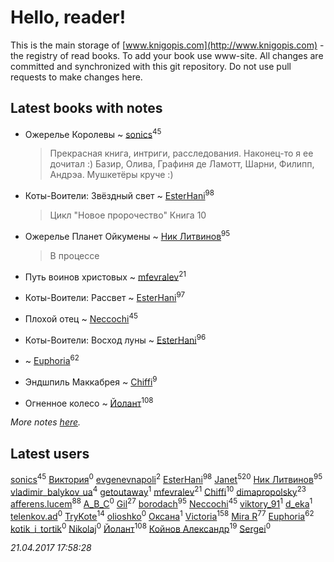 # Hello, reader!
This is the main storage of [www.knigopis.com](http://www.knigopis.com) - the registry of read books.
To add your book use www-site. All changes are committed and synchronized with this git repository.
Do not use pull requests to make changes here.


## Latest books with notes
* Ожерелье Королевы ~ [sonics](users/588/5880221-vkontakte)<sup>45</sup>
    > Прекрасная книга, интриги, расследования. Наконец-то я ее дочитал :)
    > Базир, Олива, Графиня де Ламотт, Шарни, Филипп, Андрэа. Мушкетёры круче :)

* Коты-Воители: Звёздный свет ~ [EsterHani](users/305/30558181-vkontakte)<sup>98</sup>
    > Цикл "Новое пророчество"
    > Книга 10

* Ожерелье Планет Ойкумены ~ [Ник Литвинов](users/241/241974816-vkontakte)<sup>95</sup>
    > В процессе

* Путь воинов христовых ~ [mfevralev](users/140/140966150-vkontakte)<sup>21</sup>

* Коты-Воители: Рассвет ~ [EsterHani](users/305/30558181-vkontakte)<sup>97</sup>

* Плохой отец ~ [Neccochi](users/126/12601720503917094896-mailru)<sup>45</sup>

* Коты-Воители: Восход луны ~ [EsterHani](users/305/30558181-vkontakte)<sup>96</sup>

*  ~ [Euphoria](users/106/106304994652616315178-google)<sup>62</sup>

* Эндшпиль Маккабрея ~ [Chiffi](users/105/105831994080785626680-google)<sup>9</sup>

* Огненное колесо ~ [Йолант](users/104/104690883692185089260-google)<sup>108</sup>


_More notes [here](latest_books_with_notes.md)._


## Latest users
[sonics](users/588/5880221-vkontakte)<sup>45</sup> 
[Виктория](users/862/862102507195473-facebook)<sup>0</sup> 
[evgenevnapoli](users/390/39077651-vkontakte)<sup>2</sup> 
[EsterHani](users/305/30558181-vkontakte)<sup>98</sup> 
[Janet](users/205/20565064-vkontakte)<sup>520</sup> 
[Ник Литвинов](users/241/241974816-vkontakte)<sup>95</sup> 
[vladimir_balykov_ua](users/423/423302481-vkontakte)<sup>4</sup> 
[getoutaway](users/766/7660958-vkontakte)<sup>1</sup> 
[mfevralev](users/140/140966150-vkontakte)<sup>21</sup> 
[Chiffi](users/105/105831994080785626680-google)<sup>10</sup> 
[dimapropolsky](users/211/21138193-vkontakte)<sup>23</sup> 
[afferens.lucem](users/196/196071655-vkontakte)<sup>88</sup> 
[A_B_C](users/204/20460190-vkontakte)<sup>0</sup> 
[Gil](users/101/101934994962487087520-google)<sup>27</sup> 
[borodach](users/157/15706320-vkontakte)<sup>95</sup> 
[Neccochi](users/126/12601720503917094896-mailru)<sup>45</sup> 
[viktory_91](users/421/42152838-vkontakte)<sup>1</sup> 
[d_eka](users/177/17743905-vkontakte)<sup>1</sup> 
[telenkov.ad](users/198/198055405-yandex)<sup>0</sup> 
[TryKote](users/145/145737651-vkontakte)<sup>14</sup> 
[olioshko](users/965/96505467-vkontakte)<sup>0</sup> 
[Оксана](users/111/11152548-vkontakte)<sup>1</sup> 
[Victoria](users/792/79282053-vkontakte)<sup>158</sup> 
[Mira R](users/103/103293621948650602575-google)<sup>77</sup> 
[Euphoria](users/106/106304994652616315178-google)<sup>62</sup> 
[kotik_i_tortik](users/228/228946117-vkontakte)<sup>0</sup> 
[Nikolaj](users/158/1586184555042536-facebook)<sup>0</sup> 
[Йолант](users/104/104690883692185089260-google)<sup>108</sup> 
[Койнов Александр](users/414/414040473-vkontakte)<sup>19</sup> 
[Sergei](users/115/115838243207229578974-google)<sup>0</sup> 


_21.04.2017 17:58:28_
